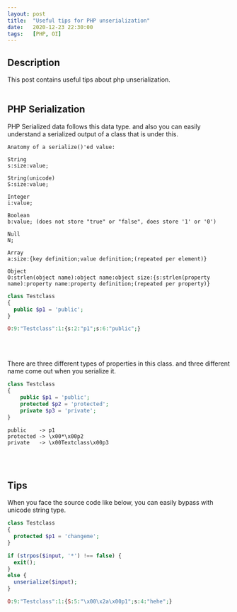 ```yaml
---
layout: post
title:  "Useful tips for PHP unserialization"
date:   2020-12-23 22:30:00
tags:   [PHP, OI]
---
```


## Description
This post contains useful tips about php unserialization.
<br/>
<br/>


## PHP Serialization
PHP Serialized data follows this data type. and also you can easily understand a serialized output of a class that is under this.

```
Anatomy of a serialize()'ed value:

String
s:size:value;

String(unicode)
S:size:value;

Integer
i:value;

Boolean
b:value; (does not store "true" or "false", does store '1' or '0')

Null
N;

Array
a:size:{key definition;value definition;(repeated per element)}

Object
O:strlen(object name):object name:object size:{s:strlen(property name):property name:property definition;(repeated per property)}
```
```php
class Testclass
{
  public $p1 = 'public';
}
```
```php
O:9:"Testclass":1:{s:2:"p1";s:6:"public";}
```
<br/>
<br/>


There are three different types of properties in this class. and three different name come out when you serialize it.
```php
class Testclass
{
    public $p1 = 'public';
    protected $p2 = 'protected';
    private $p3 = 'private';
}
```
```
public    -> p1
protected -> \x00*\x00p2
private   -> \x00Textclass\x00p3
```
<br/>
<br/>


## Tips
When you face the source code like below, you can easily bypass with unicode string type.

```php
class Testclass
{
  protected $p1 = 'changeme';
}

if (strpos($input, '*') !== false) {
  exit();
}
else {
  unserialize($input);
}
```
```php
O:9:"Testclass":1:{S:5:"\x00\x2a\x00p1";s:4:"hehe";}
```
